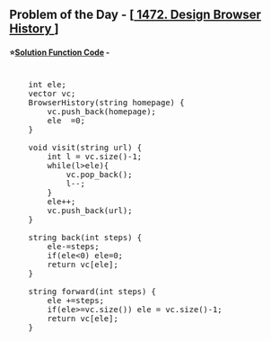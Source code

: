 ## Problem of the Day - [<a href="https://leetcode.com/problems/design-browser-history/description/"> 1472. Design Browser History </a>]


#### ⭐<ins>Solution Function Code</ins> -
<pre>

    int ele;
    vector<string> vc;
    BrowserHistory(string homepage) {
        vc.push_back(homepage);
        ele  =0;
    }
    
    void visit(string url) {
        int l = vc.size()-1;
        while(l>ele){
            vc.pop_back();
            l--;
        }
        ele++;
        vc.push_back(url);
    }
    
    string back(int steps) {
        ele-=steps;
        if(ele<0) ele=0;
        return vc[ele];
    }
    
    string forward(int steps) {
        ele +=steps;
        if(ele>=vc.size()) ele = vc.size()-1;
        return vc[ele];
    }
</pre>
